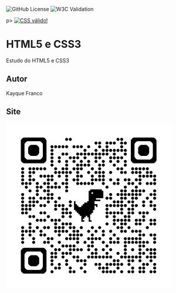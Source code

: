 ![GitHub License](https://img.shields.io/github/license/kayqueFranco/site?style=for-the-badge)
![W3C Validation](https://img.shields.io/w3c-validation/html?targetUrl=https%3A%2F%2Fkayquefranco.github.io%2Fsite%2F&style=for-the-badge)


p>
<a href="http://jigsaw.w3.org/css-validator/check/referer">
    <img style="border:0;width:88px;height:31px"
        src="http://jigsaw.w3.org/css-validator/images/vcss-blue"
        alt="CSS válido!" />
    </a>
</p>
   




# HTML5 e CSS3 
Estudo do HTML5 e CSS3
## Autor
Kayque Franco
## Site 
![](img/qrcode.png)
